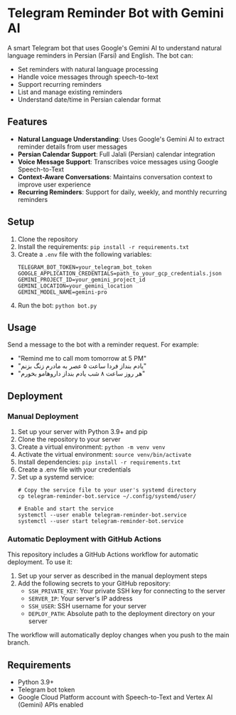 # Telegram Reminder Bot with Gemini AI

A smart Telegram bot that uses Google's Gemini AI to understand natural language reminders in Persian (Farsi) and English. The bot can:

- Set reminders with natural language processing
- Handle voice messages through speech-to-text
- Support recurring reminders
- List and manage existing reminders
- Understand date/time in Persian calendar format

## Features

- **Natural Language Understanding**: Uses Google's Gemini AI to extract reminder details from user messages
- **Persian Calendar Support**: Full Jalali (Persian) calendar integration
- **Voice Message Support**: Transcribes voice messages using Google Speech-to-Text
- **Context-Aware Conversations**: Maintains conversation context to improve user experience
- **Recurring Reminders**: Support for daily, weekly, and monthly recurring reminders

## Setup

1. Clone the repository
2. Install the requirements: `pip install -r requirements.txt`
3. Create a `.env` file with the following variables:
   ```
   TELEGRAM_BOT_TOKEN=your_telegram_bot_token
   GOOGLE_APPLICATION_CREDENTIALS=path_to_your_gcp_credentials.json
   GEMINI_PROJECT_ID=your_gemini_project_id
   GEMINI_LOCATION=your_gemini_location
   GEMINI_MODEL_NAME=gemini-pro
   ```
4. Run the bot: `python bot.py`

## Usage

Send a message to the bot with a reminder request. For example:
- "Remind me to call mom tomorrow at 5 PM"
- "یادم بنداز فردا ساعت ۵ عصر به مادرم زنگ بزنم"
- "هر روز ساعت ۸ شب یادم بنداز داروهامو بخورم"

## Deployment

### Manual Deployment

1. Set up your server with Python 3.9+ and pip
2. Clone the repository to your server
3. Create a virtual environment: `python -m venv venv`
4. Activate the virtual environment: `source venv/bin/activate`
5. Install dependencies: `pip install -r requirements.txt`
6. Create a .env file with your credentials
7. Set up a systemd service:
   ```
   # Copy the service file to your user's systemd directory
   cp telegram-reminder-bot.service ~/.config/systemd/user/
   
   # Enable and start the service
   systemctl --user enable telegram-reminder-bot.service
   systemctl --user start telegram-reminder-bot.service
   ```

### Automatic Deployment with GitHub Actions

This repository includes a GitHub Actions workflow for automatic deployment. To use it:

1. Set up your server as described in the manual deployment steps
2. Add the following secrets to your GitHub repository:
   - `SSH_PRIVATE_KEY`: Your private SSH key for connecting to the server
   - `SERVER_IP`: Your server's IP address
   - `SSH_USER`: SSH username for your server
   - `DEPLOY_PATH`: Absolute path to the deployment directory on your server

The workflow will automatically deploy changes when you push to the main branch.

## Requirements

- Python 3.9+
- Telegram bot token
- Google Cloud Platform account with Speech-to-Text and Vertex AI (Gemini) APIs enabled 